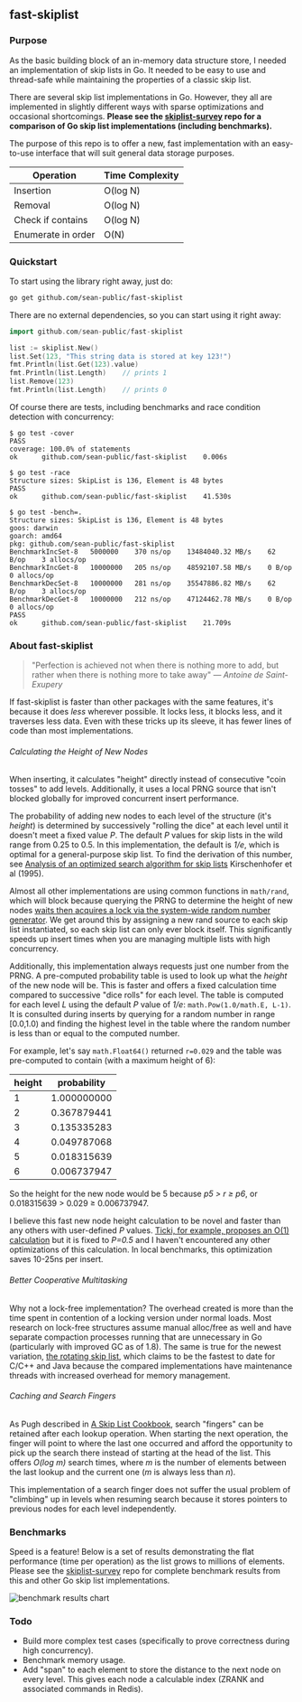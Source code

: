 ## fast-skiplist

### Purpose

As the basic building block of an in-memory data structure store, I needed an implementation of skip lists in Go. It needed to be easy to use and thread-safe while maintaining the properties of a classic skip list.

There are several skip list implementations in Go. However, they all are implemented in slightly different ways with sparse optimizations and occasional shortcomings. **Please see the [skiplist-survey](https://github.com/sean-public/skiplist-survey) repo for a comparison of Go skip list implementations (including benchmarks).**

The purpose of this repo is to offer a new, fast implementation with an easy-to-use interface that will suit general data storage purposes.

| Operation          | Time Complexity |
| ------------------ | --------------- |
| Insertion          | O(log N)        |
| Removal            | O(log N)        |
| Check if contains  | O(log N)        |
| Enumerate in order | O(N)            |

### Quickstart

To start using the library right away, just do:

```sh
go get github.com/sean-public/fast-skiplist
```

There are no external dependencies, so you can start using it right away:

```go
import github.com/sean-public/fast-skiplist

list := skiplist.New()
list.Set(123, "This string data is stored at key 123!")
fmt.Println(list.Get(123).value)
fmt.Println(list.Length)	// prints 1
list.Remove(123)
fmt.Println(list.Length)	// prints 0
```

Of course there are tests, including benchmarks and race condition detection with concurrency:

```
$ go test -cover
PASS
coverage: 100.0% of statements
ok      github.com/sean-public/fast-skiplist    0.006s

$ go test -race
Structure sizes: SkipList is 136, Element is 48 bytes
PASS
ok  	github.com/sean-public/fast-skiplist	41.530s

$ go test -bench=.
Structure sizes: SkipList is 136, Element is 48 bytes
goos: darwin
goarch: amd64
pkg: github.com/sean-public/fast-skiplist
BenchmarkIncSet-8   5000000    370 ns/op    13484040.32 MB/s    62 B/op    3 allocs/op
BenchmarkIncGet-8   10000000   205 ns/op    48592107.58 MB/s    0 B/op     0 allocs/op
BenchmarkDecSet-8   10000000   281 ns/op    35547886.82 MB/s    62 B/op    3 allocs/op
BenchmarkDecGet-8   10000000   212 ns/op    47124462.78 MB/s    0 B/op     0 allocs/op
PASS
ok  	github.com/sean-public/fast-skiplist	21.709s
```

### About fast-skiplist

> "Perfection is achieved not when there is nothing more to add, but rather when there is nothing more to take away" _— Antoine de Saint-Exupery_

If fast-skiplist is faster than other packages with the same features, it's because it does _less_ wherever possible. It locks less, it blocks less, and it traverses less data. Even with these tricks up its sleeve, it has fewer lines of code than most implementations.

###### Calculating the Height of New Nodes

When inserting, it calculates "height" directly instead of consecutive "coin tosses" to add levels. Additionally, it uses a local PRNG source that isn't blocked globally for improved concurrent insert performance.

The probability of adding new nodes to each level of the structure (it's _height_) is determined by successively "rolling the dice" at each level until it doesn't meet a fixed value _P_. The default _P_ values for skip lists in the wild range from 0.25 to 0.5. In this implementation, the default is _1/e_, which is optimal for a general-purpose skip list. To find the derivation of this number, see [Analysis of an optimized search algorithm for skip lists](http://www.sciencedirect.com/science/article/pii/030439759400296U) Kirschenhofer et al (1995).

Almost all other implementations are using common functions in `math/rand`, which will block because querying the PRNG to determine the height of new nodes [waits then acquires a lock via the system-wide random number generator](http://blog.sgmansfield.com/2016/01/the-hidden-dangers-of-default-rand/). We get around this by assigning a new rand source to each skip list instantiated, so each skip list can only ever block itself. This significantly speeds up insert times when you are managing multiple lists with high concurrency.

Additionally, this implementation always requests just one number from the PRNG. A pre-computed probability table is used to look up what the _height_ of the new node will be. This is faster and offers a fixed calculation time compared to successive "dice rolls" for each level. The table is computed for each level _L_ using the default _P_ value of _1/e_: `math.Pow(1.0/math.E, L-1)`. It is consulted during inserts by querying for a random number in range [0.0,1.0) and finding the highest level in the table where the random number is less than or equal to the computed number.

For example, let's say `math.Float64()` returned `r=0.029` and the table was pre-computed to contain (with a maximum height of 6):

| height | probability |
| ------ | ----------- |
| 1      | 1.000000000 |
| 2      | 0.367879441 |
| 3      | 0.135335283 |
| 4      | 0.049787068 |
| 5      | 0.018315639 |
| 6      | 0.006737947 |

So the height for the new node would be 5 because _p5 > r ≥ p6_, or 0.018315639 > 0.029 ≥ 0.006737947.

I believe this fast new node height calculation to be novel and faster than any others with user-defined _P_ values. [Ticki, for example, proposes an O(1) calculation](http://ticki.github.io/blog/skip-lists-done-right/) but it is fixed to _P=0.5_ and I haven't encountered any other optimizations of this calculation. In local benchmarks, this optimization saves 10-25ns per insert.

###### Better Cooperative Multitasking

Why not a lock-free implementation? The overhead created is more than the time spent in contention of a locking version under normal loads. Most research on lock-free structures assume manual alloc/free as well and have separate compaction processes running that are unnecessary in Go (particularly with improved GC as of 1.8). The same is true for the newest variation, [the rotating skip list](http://poseidon.it.usyd.edu.au/~gramoli/web/doc/pubs/rotating-skiplist-preprint-2016.pdf), which claims to be the fastest to date for C/C++ and Java because the compared implementations have maintenance threads with increased overhead for memory management.

###### Caching and Search Fingers

As Pugh described in [A Skip List Cookbook](http://citeseerx.ist.psu.edu/viewdoc/summary?doi=10.1.1.17.524), search "fingers" can be retained after each lookup operation. When starting the next operation, the finger will point to where the last one occurred and afford the opportunity to pick up the search there instead of starting at the head of the list. This offers _O(log m)_ search times, where _m_ is the number of elements between the last lookup and the current one (_m_ is always less than _n_).

This implementation of a search finger does not suffer the usual problem of "climbing" up in levels when resuming search because it stores pointers to previous nodes for each level independently.

### Benchmarks

Speed is a feature! Below is a set of results demonstrating the flat performance (time per operation) as the list grows to millions of elements. Please see the [skiplist-survey](https://github.com/sean-public/skiplist-survey) repo for complete benchmark results from this and other Go skip list implementations.

![benchmark results chart](http://i.imgur.com/VqUbsWr.png)

### Todo

- Build more complex test cases (specifically to prove correctness during high concurrency).
- Benchmark memory usage.
- Add "span" to each element to store the distance to the next node on every level. This gives each node a calculable index (ZRANK and associated commands in Redis).
